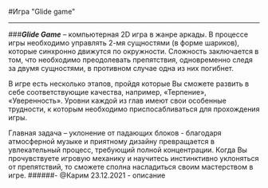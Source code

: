 #Игра "Glide game"
___
###***Glide Game*** – компьютерная 2D игра в жанре аркады. 
В процессе игры необходимо управлять 2-мя сущностями (в форме шариков), 
которые синхронно движутся по окружности. 
Сложность заключается в том, что необходимо преодолевать препятствия, 
одновременно следя за двумя сущностями, в противном случае одна из них погибнет. 

В игре есть несколько этапов, пройдя которые Вы сможете развить в себе соответствующие качества,
например, «Терпение», «Уверенность».
Уровни каждой из глав имеют свои особенные трудности, к которым необходимо приспосабливаться для прохождения игры.

Главная задача – уклонение от падающих блоков - благодаря атмосферной музыке
и приятному дизайну превращается в увлекательный процесс,
требующий полной концентрации. 
Когда Вы прочувствуете игровую механику и научитесь инстинктивно уклоняться от препятствий, 
то сможете сполна насладиться своим мастерством в игре. 
######- @Карим 23.12.2021 - описание

